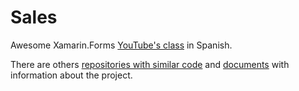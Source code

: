 # Sales
Awesome Xamarin.Forms [YouTube's class](https://www.youtube.com/playlist?list=PLuEZQoW9bRnRnzwx4z1kzoY2Pt2nve6L_) in Spanish.

There are others [repositories with similar code]([https://github.com/julianvilla26/SalesFinal/blob/master/SalesFinal](https://github.com/julianvilla26/SalesFinal/blob/master/SalesFinal)) and [documents](https://drive.google.com/drive/folders/1uiz36bnHhW3H2HcHcVnUrlasd-JkpSiq?usp=sharing) with information about the project.


<!--stackedit_data:
eyJoaXN0b3J5IjpbLTE4MjA3ODgyODMsMTI5ODMyNDAxNyw1NT
E4MjkzMCw3MTUyMjAxMjMsNjI2MDMwNTldfQ==
-->